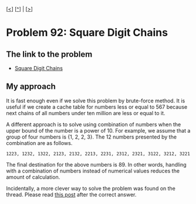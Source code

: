 \[[<](./p0091.md)] \[[^](../README.md)] | \[[>](./p0093.md)]

# Problem 92: Square Digit Chains

## The link to the problem

- [Square Digit Chains](https://projecteuler.net/problem=92)

## My approach

It is fast enough even if we solve this problem by brute-force method.
It is useful if we create a cache table for numbers less or equal to 567
because next chains of all numbers under ten million are less or equal to it.

A different approach is to solve using combination of numbers when the upper bound of the number is a power of 10.
For example, we assume that a group of four numbers is {1, 2, 2, 3}.
The 12 numbers presented by the combination are as follows.

```
1223, 1232, 1322, 2123, 2132, 2213, 2231, 2312, 2321, 3122, 3212, 3221
```

The final destination for the above numbers is 89.
In other words, handling with a combination of numbers instead of numerical values reduces the amount of calculation.

Incidentally, a more clever way to solve the problem was found on the thread.
Please read [this post](https://projecteuler.net/action=redirect;post_id=325097) after the correct answer.

